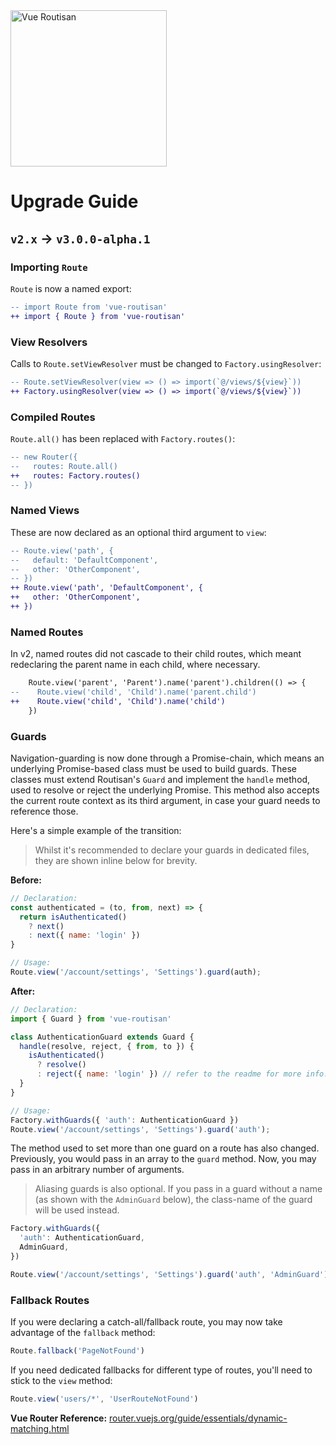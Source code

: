<img src="https://rockett.pw/git-assets/vue-routisan/logo.svg" alt="Vue Routisan" width="250">

# Upgrade Guide

## `v2.x` → `v3.0.0-alpha.1`

### Importing `Route`

`Route` is now a named export:

```diff
-- import Route from 'vue-routisan'
++ import { Route } from 'vue-routisan'
```

### View Resolvers

Calls to `Route.setViewResolver` must be changed to `Factory.usingResolver`:

```diff
-- Route.setViewResolver(view => () => import(`@/views/${view}`))
++ Factory.usingResolver(view => () => import(`@/views/${view}`))
```

### Compiled Routes

`Route.all()` has been replaced with `Factory.routes()`:

```diff
-- new Router({
--   routes: Route.all()
++   routes: Factory.routes()
-- })
```

### Named Views

These are now declared as an optional third argument to `view`:

```diff
-- Route.view('path', {
--   default: 'DefaultComponent',
--   other: 'OtherComponent',
-- })
++ Route.view('path', 'DefaultComponent', {
++   other: 'OtherComponent',
++ })
```

### Named Routes

In v2, named routes did not cascade to their child routes, which meant redeclaring the parent name in each child, where necessary.

```diff
    Route.view('parent', 'Parent').name('parent').children(() => {
--    Route.view('child', 'Child').name('parent.child')
++    Route.view('child', 'Child').name('child')
    })
```

### Guards

Navigation-guarding is now done through a Promise-chain, which means an underlying Promise-based class must be used to build guards. These classes must extend Routisan's `Guard` and implement the `handle` method, used to resolve or reject the underlying Promise. This method also accepts the current route context as its third argument, in case your guard needs to reference those.

Here's a simple example of the transition:

> Whilst it's recommended to declare your guards in dedicated files, they are shown inline below for brevity.

**Before:**

```js
// Declaration:
const authenticated = (to, from, next) => {
  return isAuthenticated()
    ? next()
    : next({ name: 'login' })
}

// Usage:
Route.view('/account/settings', 'Settings').guard(auth);
```

**After:**

```js
// Declaration:
import { Guard } from 'vue-routisan'

class AuthenticationGuard extends Guard {
  handle(resolve, reject, { from, to }) {
    isAuthenticated()
      ? resolve()
      : reject({ name: 'login' }) // refer to the readme for more info.
  }
}

// Usage:
Factory.withGuards({ 'auth': AuthenticationGuard })
Route.view('/account/settings', 'Settings').guard('auth');
```

The method used to set more than one guard on a route has also changed. Previously, you would pass in an array to the `guard` method. Now, you may pass in an arbitrary number of arguments.

> Aliasing guards is also optional. If you pass in a guard without a name (as shown with the `AdminGuard` below), the class-name of the guard will be used instead.

```js
Factory.withGuards({
  'auth': AuthenticationGuard,
  AdminGuard,
})

Route.view('/account/settings', 'Settings').guard('auth', 'AdminGuard');
```

### Fallback Routes

If you were declaring a catch-all/fallback route, you may now take advantage of the `fallback` method:

```js
Route.fallback('PageNotFound')
```

If you need dedicated fallbacks for different type of routes, you'll need to stick to the `view` method:

```js
Route.view('users/*', 'UserRouteNotFound')
```

**Vue Router Reference:** [router.vuejs.org/guide/essentials/dynamic-matching.html](https://router.vuejs.org/guide/essentials/dynamic-matching.html#catch-all-404-not-found-route)
